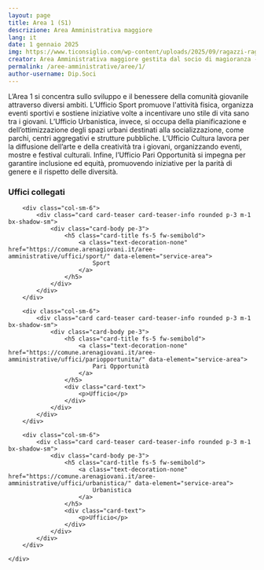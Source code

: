 ```yaml
---
layout: page
title: Area 1 (S1)
descrizione: Area Amministrativa maggiore 
lang: it
date: 1 gennaio 2025
img: https://www.ticonsiglio.com/wp-content/uploads/2025/09/ragazzi-ragazze-giovani.jpg?iso
creator: Area Amministrativa maggiore gestita dal socio di magioranza - dipartimento dei soci
permalink: /aree-amministrative/aree/1/
author-username: Dip.Soci
---
```


L’Area 1 si concentra sullo sviluppo e il benessere della comunità giovanile attraverso diversi ambiti. L’Ufficio Sport promuove l'attività fisica, organizza eventi sportivi e sostiene iniziative volte a incentivare uno stile di vita sano tra i giovani. L’Ufficio Urbanistica, invece, si occupa della pianificazione e dell’ottimizzazione degli spazi urbani destinati alla socializzazione, come parchi, centri aggregativi e strutture pubbliche. L’Ufficio Cultura lavora per la diffusione dell’arte e della creatività tra i giovani, organizzando eventi, mostre e festival culturali. Infine, l’Ufficio Pari Opportunità si impegna per garantire inclusione ed equità, promuovendo iniziative per la parità di genere e il rispetto delle diversità.


<section id="figli" class="it-page-section mb-30" data-audio="">
    <h3 class="mb-3" id="figl">Uffici collegati</h3>
    <div class="row">
        
        <div class="col-sm-6">
            <div class="card card-teaser card-teaser-info rounded p-3 m-1 bx-shadow-sm">
                <div class="card-body pe-3">
                    <h5 class="card-title fs-5 fw-semibold">
                        <a class="text-decoration-none" href="https://comune.arenagiovani.it/aree-amministrative/uffici/sport/" data-element="service-area">
                            Sport
                        </a>
                    </h5>
                </div>
            </div>
        </div>

        <div class="col-sm-6">
            <div class="card card-teaser card-teaser-info rounded p-3 m-1 bx-shadow-sm">
                <div class="card-body pe-3">
                    <h5 class="card-title fs-5 fw-semibold">
                        <a class="text-decoration-none" href="https://comune.arenagiovani.it/aree-amministrative/uffici/pariopportunita/" data-element="service-area">
                            Pari Opportunità
                        </a>
                    </h5>
                    <div class="card-text">
                        <p>Ufficio</p>
                    </div>
                </div>
            </div>
        </div>

        <div class="col-sm-6">
            <div class="card card-teaser card-teaser-info rounded p-3 m-1 bx-shadow-sm">
                <div class="card-body pe-3">
                    <h5 class="card-title fs-5 fw-semibold">
                        <a class="text-decoration-none" href="https://comune.arenagiovani.it/aree-amministrative/uffici/urbanistica/" data-element="service-area">
                            Urbanistica
                        </a>
                    </h5>
                    <div class="card-text">
                        <p>Ufficio</p>
                    </div>
                </div>
            </div>
        </div>

    </div>
</section>

                            
